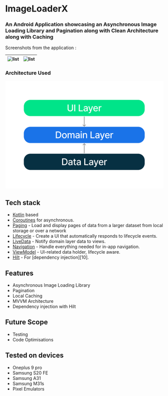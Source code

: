 <h1>ImageLoaderX</h1>
<h3>An Android Application showcasing an Asynchronous Image Loading Library and Pagination along with Clean Architecture along with Caching</h3>

Screenshots from the application : 

| ![list](preview/preview2.jpg) | ![list](preview/preview3.jpg) |
|----------|:----------:|


<h3>Architecture Used</h3>

![Architecture](preview/architecture-graph.png)

## Tech stack 

- [Kotlin][1] based
- [Coroutines][2] for asynchronous.
- [Paging][3] - Load and display pages of data from a larger dataset from local storage or over a network
- [Lifecycle][4] - Create a UI that automatically responds to lifecycle events.
- [LiveData][5] - Notify domain layer data to views.
- [Navigation][6] - Handle everything needed for in-app navigation.
- [ViewModel][7] - UI-related data holder, lifecycle aware.
- [Hilt][8] - For [dependency injection][10].

[1]: https://kotlinlang.org/
[2]: https://kotlinlang.org/docs/reference/coroutines-overview.html
[3]: https://developer.android.com/topic/libraries/architecture/paging/v3-overview
[4]: https://developer.android.com/topic/libraries/architecture/lifecycle
[5]: https://developer.android.com/topic/libraries/architecture/livedata
[6]: https://developer.android.com/jetpack/compose/navigation
[7]: https://developer.android.com/topic/libraries/architecture/viewmodel
[8]: https://dagger.dev/hilt/
[9]: https://developer.android.com/training/dependency-injection/hilt-android

## Features

- Asynchronous Image Loading Library
- Pagination 
- Local Caching
- MVVM Architecture
- Dependency injection with Hilt

## Future Scope
  
- Testing 
- Code Optimisations


## Tested on devices 

- Oneplus 9 pro 
- Samsung S20 FE
- Samsung A31 
- Samsung M31s 
- Pixel Emulators 
